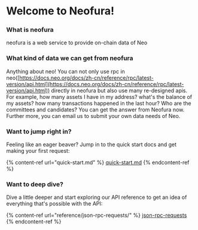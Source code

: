 # Welcome to Neofura!

### What is neofura

neofura is a web service to provide on-chain data of Neo

### What kind of data we can get from neofura

Anything about neo! You can not only use rpc in neo([https://docs.neo.org/docs/zh-cn/reference/rpc/latest-version/api.html](https://docs.neo.org/docs/zh-cn/reference/rpc/latest-version/api.html)) directly in neofura but also use many re-designed apis. For example, how many assets I have in my address? what's the balance of my assets? how many transactions happened in the last hour? Who are the committees and candidates? You can get the answer from Neofura now. Further more, you can email us to submit your own data needs of Neo.

### Want to jump right in?

Feeling like an eager beaver? Jump in to the quick start docs and get making your first request:

{% content-ref url="quick-start.md" %}
[quick-start.md](quick-start.md)
{% endcontent-ref %}

### Want to deep dive?

Dive a little deeper and start exploring our API reference to get an idea of everything that's possible with the API:

{% content-ref url="reference/json-rpc-requests/" %}
[json-rpc-requests](reference/json-rpc-requests/)
{% endcontent-ref %}
